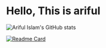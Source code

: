 
<h1>Hello, This is ariful</h1>

![Ariful Islam's GitHub stats](https://github-readme-stats.vercel.app/api?username=arifulthejedi&show_icons=true)

[![Readme Card](https://github-readme-stats.vercel.app/api/pin/?username=arifulthejedi&repo=github-readme-stats)](https://github.com/arifulthejedi/github-readme-stats)

